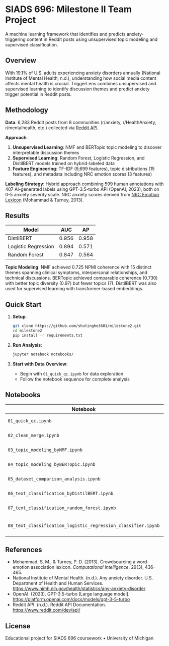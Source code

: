 # SIADS 696: Milestone II Team Project

A machine learning framework that identifies and predicts anxiety-triggering content in Reddit posts using unsupervised topic modeling and supervised classification.

## Overview

With 19.1% of U.S. adults experiencing anxiety disorders annually (National Institute of Mental Health, n.d.), understanding how social media content affects mental health is crucial. TriggerLens combines unsupervised and supervised learning to identify discussion themes and predict anxiety trigger potential in Reddit posts.

## Methodology

**Data**: 6,283 Reddit posts from 8 communities (r/anxiety, r/HealthAnxiety, r/mentalhealth, etc.) collected via [Reddit API](https://www.reddit.com/dev/api/).

**Approach**:
1. **Unsupervised Learning**: NMF and BERTopic topic modeling to discover interpretable discussion themes
2. **Supervised Learning**: Random Forest, Logistic Regression, and DistilBERT models trained on hybrid-labeled data
3. **Feature Engineering**: TF-IDF (9,699 features), topic distributions (15 features), and metadata including NRC emotion scores (3 features)

**Labeling Strategy**: Hybrid approach combining 599  human annotations with 407 AI-generated labels using GPT-3.5-turbo API (OpenAI, 2023), both on 0-5 anxiety severity scale. NRC anxiety scores derived from [NRC Emotion Lexicon](https://saifmohammad.com/WebPages/NRC-Emotion-Lexicon.htm) (Mohammad & Turney, 2013).

## Results

| Model | AUC | AP |
|-------|-----|----|
| DistilBERT | 0.956 | 0.958 |
| Logistic Regression | 0.894 | 0.571 |
| Random Forest | 0.847 | 0.564 |

**Topic Modeling**: NMF achieved 0.725 NPMI coherence with 15 distinct themes spanning clinical symptoms, interpersonal relationships, and technical discussions. BERTopic achieved comparable coherence (0.730) with better topic diversity (0.97) but fewer topics (7). DistilBERT was also used for supervised learning with transformer-based embeddings.

## Quick Start

1. **Setup**:
   ```bash
   git clone https://github.com/shutinghe3601/milestone2.git
   cd milestone2
   pip install -r requirements.txt
   ```

2. **Run Analysis**:
   ```bash
   jupyter notebook notebooks/
   ```

3. **Start with Data Overview**:
   - Begin with `01_quick_qc.ipynb` for data exploration
   - Follow the notebook sequence for complete analysis

## Notebooks

| Notebook | Description |
|----------|-------------|
| `01_quick_qc.ipynb` | Data quality checks |
| `02_clean_merge.ipynb` | Data preprocessing |
| `03_topic_modeling_byNMF.ipynb` | NMF topic modeling |
| `04_topic_modeling_byBERTopic.ipynb` | BERTopic modeling |
| `05_dataset_comparison_analysis.ipynb` | Label comparison |
| `06_text_classification_byDistilBERT.ipynb` | DistilBERT training |
| `07_text_classification_random_forest.ipynb` | Random Forest training |
| `08_text_classification_logistic_regression_classifier.ipynb` | Logistic Regression training |


## References

- Mohammad, S. M., & Turney, P. D. (2013). Crowdsourcing a word-emotion association lexicon. *Computational Intelligence*, 29(3), 436–465.
- National Institute of Mental Health. (n.d.). Any anxiety disorder. U.S. Department of Health and Human Services. https://www.nimh.nih.gov/health/statistics/any-anxiety-disorder
- OpenAI. (2023). GPT-3.5-turbo [Large language model]. https://platform.openai.com/docs/models/gpt-3-5-turbo
- Reddit API. (n.d.). Reddit API Documentation. https://www.reddit.com/dev/api/

## License

Educational project for SIADS 696 coursework • University of Michigan
